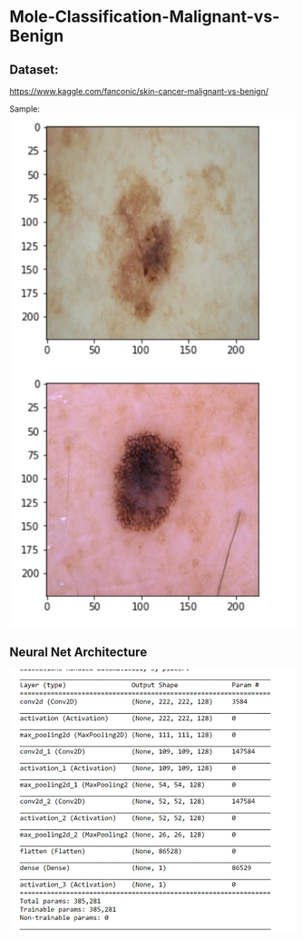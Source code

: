 # Mole-Classification-Malignant-vs-Benign

## Dataset:
https://www.kaggle.com/fanconic/skin-cancer-malignant-vs-benign/

Sample:
<img src="./sampledata.PNG">

## Neural Net Architecture
<img src="./CNNarch.PNG">
